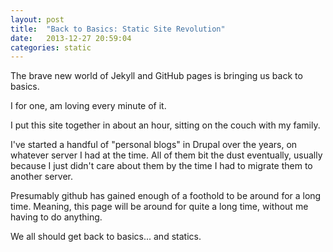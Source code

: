 ```yaml
---
layout: post
title:  "Back to Basics: Static Site Revolution"
date:   2013-12-27 20:59:04
categories: static
---
```


The brave new world of Jekyll and GitHub pages is bringing us back to basics.  

I for one, am loving every minute of it.

I put this site together in about an hour, sitting on the couch with my family.

I've started a handful of "personal blogs" in Drupal over the years, on whatever server I had at the time.  All of them bit the dust eventually, usually because I just didn't care about them by the time I had to migrate them to another server.

Presumably github has gained enough of a foothold to be around for a long time.  Meaning, this page will be around for quite a long time, without me having to do anything.

We all should get back to basics... and statics.